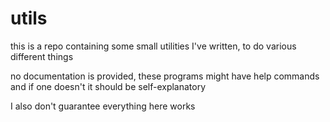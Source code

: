 # utils

this is a repo containing some small utilities I've written,
to do various different things

no documentation is provided, these programs might have help commands
and if one doesn't it should be self-explanatory

I also don't guarantee everything here works
